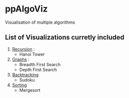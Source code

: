 # ppAlgoViz

Visualisation of multiple algorithms

## List of Visualizations curretly included
1. [Recursion](https://paprajapati9.github.io/ppAlgoViz/recursion/test.html) : 
    * Hanoi Tower
2. [Graphs](https://paprajapati9.github.io/ppAlgoViz/graphs/test.html) : 
    * Breadth First Search
    * Depth First Search
3. [Backtracking](https://paprajapati9.github.io/ppAlgoViz/backtracking/test.html)
    * Sudoku
4. [Sorting](https://paprajapati9.github.io/ppAlgoViz/sorting/test.html)
    * Mergesort
